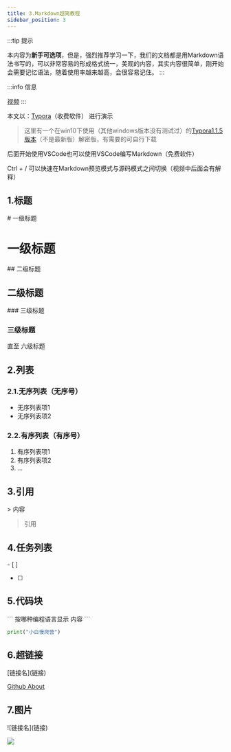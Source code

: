 ```yaml
---
title: 3.Markdown超简教程
sidebar_position: 3
---
```



:::tip 提示

本内容为**新手可选项**，但是，强烈推荐学习一下，我们的文档都是用Markdown语法书写的，可以非常容易的形成格式统一，美观的内容，其实内容很简单，刚开始会需要记忆语法，随着使用率越来越高，会很容易记住。
:::

:::info 信息

[视频](https://www.bilibili.com/video/BV1Ho4y1v79V/?vd_source=4a888db8814702b2062fcaf2575be745)
:::

本文以：[Typora](https://store.lizhi.io/site/products/id/520)（收费软件） 进行演示

> 这里有一个在win10下使用（其他windows版本没有测试过）的[Typora1.1.5版本]( https://pan.baidu.com/s/1c8p_YKFGHxZIrf0jheY-gA?pwd=4321)（不是最新版）解密版，有需要的可自行下载

后面开始使用VSCode也可以使用VSCode编写Markdown（免费软件）

Ctrl + / 可以快速在Markdown预览模式与源码模式之间切换（视频中后面会有解释）

## 1.标题

\# 一级标题

# 一级标题

\## 二级标题

## 二级标题

\### 三级标题

### 三级标题

直至 六级标题


## 2.列表

### 2.1.无序列表（无序号）

- 无序列表项1
- 无序列表项2

### 2.2.有序列表（有序号）

1. 有序列表项1
2. 有序列表项2
3. ...

## 3.引用

\> 内容

> 引用

## 4.任务列表

\- [ ] 

- [ ] 

## 5.代码块

\``` 按哪种编程语言显示
内容
\```

``` python
print("小白慢爬营")
```

## 6.超链接

\[链接名](链接)

[Github About](https://github.com/about)


## 7.图片
\!\[链接名](链接)

![](https://github.githubassets.com/images/modules/site/about/octocats.webp)